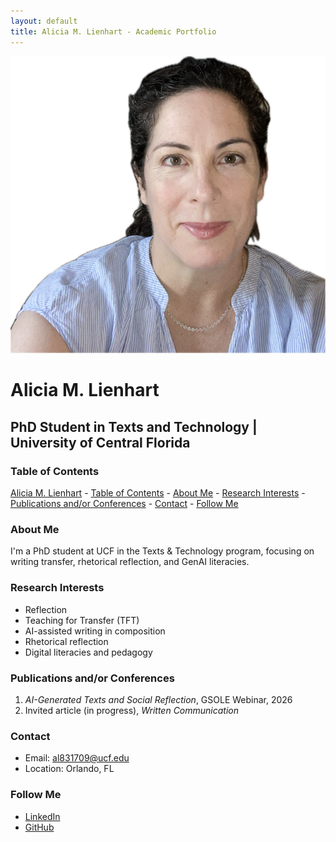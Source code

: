 ```yaml
---
layout: default
title: Alicia M. Lienhart - Academic Portfolio
---
```


![Featured Image](/assets/featured-image.jpg)

# Alicia M. Lienhart  
## PhD Student in Texts and Technology | University of Central Florida  

### Table of Contents
<!-- toc -->

[Alicia M. Lienhart](#alicia-m-lienhart)
    - [Table of Contents](#table-of-contents)
    - [About Me](#about-me)
    - [Research Interests](#research-interests)
    - [Publications and/or Conferences](#publications-andor-conferences)
    - [Contact](#contact)
    - [Follow Me](#follow-me)


### About Me
I'm a PhD student at UCF in the Texts & Technology program, focusing on writing transfer, rhetorical reflection, and GenAI literacies.

### Research Interests
- Reflection 
- Teaching for Transfer (TFT)
- AI-assisted writing in composition
- Rhetorical reflection
- Digital literacies and pedagogy

### Publications and/or Conferences

1. *AI-Generated Texts and Social Reflection*, GSOLE Webinar, 2026  
2. Invited article (in progress), *Written Communication*

### Contact
- Email: al831709@ucf.edu
- Location: Orlando, FL

### Follow Me
- [LinkedIn](https://linkedin.com/in/your_linkedin_profile)
- [GitHub](https://github.com/AML1821)


